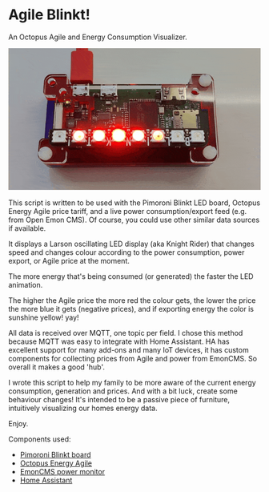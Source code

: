 # Agile Blinkt!

An Octopus Agile and Energy Consumption Visualizer.

![demo](agile_blinkt.gif "Demo")

This script is written to be used with the Pimoroni Blinkt LED board,
Octopus Energy Agile price tariff, and a live power consumption/export
feed (e.g. from Open Emon CMS). Of course, you could use other similar data sources if available. 

It displays a Larson oscillating LED display (aka Knight Rider)
that changes speed and changes colour according to the power consumption,
power export, or Agile price at the moment.

The more energy that's being consumed (or generated) the faster the LED animation.

The higher the Agile price the more red the colour gets, the lower the price
the more blue it gets (negative prices), and if exporting energy the 
color is sunshine yellow! yay!

All data is received over MQTT, one topic per field. I chose this method
because MQTT was easy to integrate with Home Assistant. HA has excellent support
for many add-ons and many IoT devices, it has custom components for collecting
prices from Agile and power from EmonCMS. So overall it makes a good 'hub'. 

I wrote this script to help my family to be more aware of the current 
energy consumption, generation and prices. And with a bit luck, create some behaviour
changes! It's intended to be a passive piece of furniture, intuitively
visualizing our homes energy data. 

Enjoy.


Components used:
* [Pimoroni Blinkt board](https://shop.pimoroni.com/products/blinkt)
* [Octopus Energy Agile](https://octopus.energy/agile/)
* [EmonCMS power monitor](https://openenergymonitor.org/)
* [Home Assistant](https://www.home-assistant.io/)

